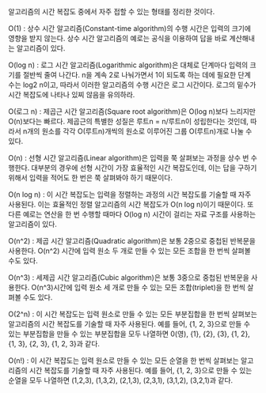 알고리즘의 시간 복잡도 중에서 자주 접할 수 있는 형태를 정리한 것이다.

O(1) : 상수 시간 알고리즘(Constant-time algorithm)의 수행 시간은 입력의 크기에 영향을 받지 않는다. 
       상수 시간 알고리즘의 예로는 공식을 이용하여 답을 바로 계산해내는 알고리즘이 있다.

O(log n) : 로그 시간 알고리즘(Logarithmic algorithm)은 대체로 단계마다 입력의 크기를 절반씩 줄여 나간다.
           n을 계속 2로 나눠가면서 1이 되도록 하는 데에 필요한 단계 수는 log2 n이고, 따라서 이러한 알고리즘의 수행 시간은 로그 시간이다. 
           로그의 밑수가 시간 복잡도에 나타나 있찌 않음을 유의하라.

O(로그 n) : 제곱근 시간 알고리즘(Square root algorithm)은 O(log n)보다 느리지만 O(n)보다는 빠르다. 
            제곱근의 특별한 성질은 루트n = n/루트n이 성립한다는 것인데, 따라서 n개의 원소를 각각 O(루트n)개씩의 원소로 이루어진 그룹 O(루트n)개로 나눌 수 있다.

O(n) : 선형 시간 알고리즘(Linear algorithm)은 입력을 쭉 살펴보는 과정을 상수 번 수행한다. 
       대부분의 경우에 선형 시간이 가장 효율적인 시간 복잡도인데, 이는 답을 구하기 위해서 입력을 적어도 한 번은 쭉 살펴봐야 하기 때문이다.

O(n log n) : 이 시간 복잡도는 입력을 정렬하는 과정의 시간 복잡도를 기술할 때 자주 사용된다. 
             이는 효율적인 정렬 알고리즘의 시간 복잡도가 O(n log n)이기 때문이다. 
             또 다른 예로는 연산을 한 번 수행할 때마다 O(log n) 시간이 걸리는 자료 구조를 사용하는 알고리즘이 있다.

O(n^2) : 제곱 시간 알고리즘(Quadratic algorithm)은 보통 2중으로 중첩된 반복문을 사용한다. 
         O(n^2) 시간에 입력 원소 두 개로 만들 수 있는 모든 조합을 한 번씩 살펴볼 수도 있다.

O(n^3) : 세제곱 시간 알고리즘(Cubic algorithm)은 보통 3중으로 중첩된 반복문을 사용한다. 
         O(n^3)시간에 입력 원소 세 개로 만들 수 있는 모든 조합(triplet)을 한 번씩 살펴볼 수도 있다.

O(2^n) : 이 시간 복잡도는 입력 원소로 만들 수 있는 모든 부분집합을 한 번씩 살펴보는 알고리즘의 시간 복잡도를 기술할 때 자주 사용된다. 
        예를 들어, {1, 2, 3}으로 만들 수 있는 부분집합을 만들 수 있는 부분집합을 모두 나열하면 0(영), {1}, {2}, {3}, {1, 2}, {1, 3}, {2, 3}, {1, 2, 3}과 같다.

O(n!) : 이 시간 복잡도는 입력 원소로 만들 수 있는 모든 순열을 한 번씩 살펴보는 알고리즘의 시간 복잡도를 기술할 때 자주 사용된다. 
         예를 들어, {1, 2, 3}으로 만들 수 있는 순열을 모두 나열하면 (1,2,3), (1,3,2), (2,1,3), (2,3,1), (3,1,2), (3,2,1)과 같다.

